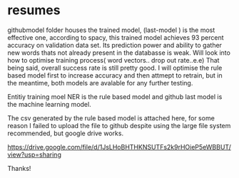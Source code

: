 # resumes

githubmodel folder houses the trained model, (last-model ) is the most effective one, according to spacy, this trained model achieves 93 percent accuracy on validation data set.
Its prediction power and ability to gather new words thats not already present in the databasse is weak. Will look into how to optimise training process( word vectors.. drop out rate..e.e)
That being said, overall success rate is still pretty good.
I will optimise the rule based model first to increase accuracy and then attmept to retrain, but in the meantime, both models are avalable for any further testing. 


Entitiy training moel NER is the rule based model and github last model  is the machine learning model.

The csv generated by the rule based model is attached here, for some reason I failed to upload the file to github despite using the large file system recommended, but google drive works.

https://drive.google.com/file/d/1JsLHoBHTHKNSUTFs2k9rHOieP5eWBBUT/view?usp=sharing

Thanks!
